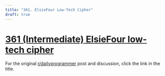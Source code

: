 ```yaml
---
title: "361. ElsieFour Low-Tech Cipher"
draft: true
---
```


# [361 (Intermediate) ElsieFour low-tech cipher](https://www.reddit.com/r/dailyprogrammer/comments/8jvbzg/20180516_challenge_361_intermediate_elsiefour/)

For the original [r/dailyprogrammer](https://www.reddit.com/r/dailyprogrammer/) post and discussion, click the link in the title.
